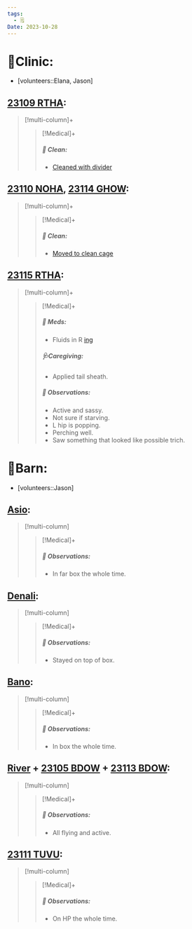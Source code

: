 ```yaml
---
tags:
  - 🗒️
Date: 2023-10-28
---
```


# 🏥Clinic:
- [volunteers::Elana, Jason]

## [23109 RTHA](../RARE%20Birds/23109%20RTHA.md):
> [!multi-column]+
>
>> [!Medical]+
>>##### 🫧 Clean:
>> - [Cleaned with divider](../Admin/Codes/Cleaned%20with%20divider.md)
>>

## [23110 NOHA](../RARE%20Birds/23110%20NOHA.md), [23114 GHOW](../RARE%20Birds/23114%20GHOW.md):
> [!multi-column]+
>
>> [!Medical]+
>>##### 🫧 Clean:
>> - [Moved to clean cage](../Admin/Codes/Moved%20to%20clean%20cage.md)
>>

## [23115 RTHA](../RARE%20Birds/23115%20RTHA.md):
> [!multi-column]+
>
>> [!Medical]+
>> ##### 💊 Meds:
>> - Fluids in R [ing](../Admin/Codes/inguinals.md)
>>
>> ##### 🩺Caregiving:
>> - Applied tail sheath.
>>
>> ##### 🔭 Observations:
>> - Active and sassy.
>> - Not sure if starving.
>> - L hip is popping.
>> - Perching well.
>> - Saw something that looked like possible trich.

# 🏡Barn:
- [volunteers::Jason]

## [Asio](../RARE%20Birds/Ed%20Birds/Asio.md):
> [!multi-column]
>
>> [!Medical]+
>> ##### 🔭 Observations:
>> - In far box the whole time.

## [Denali](../RARE%20Birds/Ed%20Birds/Denali.md):
> [!multi-column]
>
>> [!Medical]+
>> ##### 🔭 Observations:
>> - Stayed on top of box.

## [Bano](../RARE%20Birds/Ed%20Birds/Bano.md):
> [!multi-column]
>
>> [!Medical]+
>> ##### 🔭 Observations:
>> - In box the whole time.

## [River](../RARE%20Birds/Ed%20Birds/River.md) + [23105 BDOW](../RARE%20Birds/23105%20BDOW.md) + [23113 BDOW](../RARE%20Birds/23113%20BDOW.md):
> [!multi-column]
>
>> [!Medical]+
>> ##### 🔭 Observations:
>> - All flying and active.

## [23111 TUVU](../RARE%20Birds/23111%20TUVU.md):
> [!multi-column]
>
>> [!Medical]+
>> ##### 🔭 Observations:
>> - On HP the whole time.


